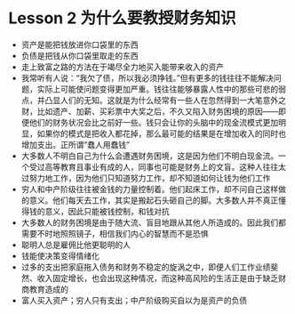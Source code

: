 # Lesson 2 为什么要教授财务知识

- 资产是能把钱放进你口袋里的东西
- 负债是把钱从你口袋里取走的东西
- 走上致富之路的方法在于竭尽全力地买入能带来收入的资产
- 我常听有人说：“我欠了债，所以我必须挣钱。”但有更多的钱往往不能解决问题，实际上可能使问题变得更加严重。钱往往能够暴露人性中的那些可悲的弱点，并凸显人们的无知。这就是为什么经常有一些人在忽然得到一大笔意外之财，比如遗产、加薪、买彩票中大奖之后，不久又陷入财务困境的原因——即便他们的财务状况会比之前好一些。钱只会让你的头脑中的现金流模式更加明显，如果你的模式是把收入都花掉，那么最可能的结果是在增加收入的同时也增加支出。正所谓“蠢人用蠢钱”
- 大多数人不明白自己为什么会遭遇财务困境，这是因为他们不明白现金流。一个受过高等教育且事业有成的人，同事也可能是财务上的文盲。这种人往往太过努力地工作，因为他们只知道努力工作，却不知道如何让钱为他们工作
- 穷人和中产阶级往往被金钱的力量控制着。他们起床工作，却不问自己这样做的意义。他们每天去工作，其实是搬起石头砸自己的脚。大多数人并不真正懂得钱的意义，因此只能被钱控制，和钱对抗
- 大多数人的财务困境是由于随大流、盲目地跟从其他人所造成的。因此我们都需要不时地照照镜子，相信我们内心的智慧而不是恐惧
- 聪明人总是雇佣比他更聪明的人
- 钱能使决策变得情绪化
- 过多的支出把家庭拖入债务和财务不稳定的旋涡之中，即便人们工作业绩斐然、收入固定增长，也会出现这种情况，而这种高风险的生活正是由于缺乏财商教育造成的
- 富人买入资产；穷人只有支出；中产阶级购买自以为是资产的负债














